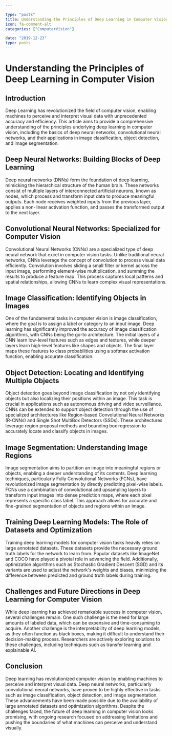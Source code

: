 ```yaml
---

type: "posts"
title: Understanding the Principles of Deep Learning in Computer Vision
icon: fa-comment-alt
categories: ["ComputerVision"]

date: "2019-12-23"
type: posts
---
```





# Understanding the Principles of Deep Learning in Computer Vision

## Introduction
Deep Learning has revolutionized the field of computer vision, enabling machines to perceive and interpret visual data with unprecedented accuracy and efficiency. This article aims to provide a comprehensive understanding of the principles underlying deep learning in computer vision, including the basics of deep neural networks, convolutional neural networks, and their applications in image classification, object detection, and image segmentation.

## Deep Neural Networks: Building Blocks of Deep Learning
Deep neural networks (DNNs) form the foundation of deep learning, mimicking the hierarchical structure of the human brain. These networks consist of multiple layers of interconnected artificial neurons, known as nodes, which process and transform input data to produce meaningful outputs. Each node receives weighted inputs from the previous layer, applies a non-linear activation function, and passes the transformed output to the next layer.

## Convolutional Neural Networks: Specialized for Computer Vision
Convolutional Neural Networks (CNNs) are a specialized type of deep neural network that excel in computer vision tasks. Unlike traditional neural networks, CNNs leverage the concept of convolution to process visual data efficiently. Convolution involves sliding a small filter or kernel across the input image, performing element-wise multiplication, and summing the results to produce a feature map. This process captures local patterns and spatial relationships, allowing CNNs to learn complex visual representations.

## Image Classification: Identifying Objects in Images
One of the fundamental tasks in computer vision is image classification, where the goal is to assign a label or category to an input image. Deep learning has significantly improved the accuracy of image classification algorithms, with CNNs being the go-to architecture. The initial layers of a CNN learn low-level features such as edges and textures, while deeper layers learn high-level features like shapes and objects. The final layer maps these features to class probabilities using a softmax activation function, enabling accurate classification.

## Object Detection: Locating and Identifying Multiple Objects
Object detection goes beyond image classification by not only identifying objects but also localizing their positions within an image. This task is crucial in applications such as autonomous driving and video surveillance. CNNs can be extended to support object detection through the use of specialized architectures like Region-based Convolutional Neural Networks (R-CNNs) and Single Shot MultiBox Detectors (SSDs). These architectures leverage region proposal methods and bounding box regression to accurately locate and classify objects in images.

## Image Segmentation: Understanding Image Regions
Image segmentation aims to partition an image into meaningful regions or objects, enabling a deeper understanding of its contents. Deep learning techniques, particularly Fully Convolutional Networks (FCNs), have revolutionized image segmentation by directly predicting pixel-wise labels. FCNs use a combination of convolutional and upsampling layers to transform input images into dense prediction maps, where each pixel represents a specific class label. This approach allows for accurate and fine-grained segmentation of objects and regions within an image.

## Training Deep Learning Models: The Role of Datasets and Optimization
Training deep learning models for computer vision tasks heavily relies on large annotated datasets. These datasets provide the necessary ground truth labels for the network to learn from. Popular datasets like ImageNet and COCO have played a pivotal role in advancing the field. Additionally, optimization algorithms such as Stochastic Gradient Descent (SGD) and its variants are used to adjust the network's weights and biases, minimizing the difference between predicted and ground truth labels during training.

## Challenges and Future Directions in Deep Learning for Computer Vision
While deep learning has achieved remarkable success in computer vision, several challenges remain. One such challenge is the need for large amounts of labeled data, which can be expensive and time-consuming to acquire. Another challenge is the interpretability of deep learning models, as they often function as black boxes, making it difficult to understand their decision-making process. Researchers are actively exploring solutions to these challenges, including techniques such as transfer learning and explainable AI.

## Conclusion
Deep learning has revolutionized computer vision by enabling machines to perceive and interpret visual data. Deep neural networks, particularly convolutional neural networks, have proven to be highly effective in tasks such as image classification, object detection, and image segmentation. These advancements have been made possible due to the availability of large annotated datasets and optimization algorithms. Despite the challenges faced, the future of deep learning in computer vision looks promising, with ongoing research focused on addressing limitations and pushing the boundaries of what machines can perceive and understand visually.
